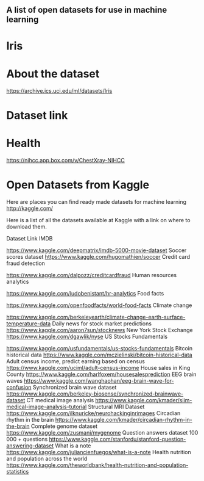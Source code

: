 ## A list of open datasets for use in machine learning

# Iris

# About the dataset
https://archive.ics.uci.edu/ml/datasets/Iris
# Dataset link

# Health
https://nihcc.app.box.com/v/ChestXray-NIHCC

# Open Datasets from Kaggle

Here are places you can find ready made datasets for machine learning
http://kaggle.com/

Here is a list of all the datasets available at Kaggle with a link on where to download them. 

Dataset
Link
IMDB


https://www.kaggle.com/deepmatrix/imdb-5000-movie-dataset
Soccer scores dataset
https://www.kaggle.com/hugomathien/soccer
Credit card fraud detection


https://www.kaggle.com/dalpozz/creditcardfraud
Human resources analytics


https://www.kaggle.com/ludobenistant/hr-analytics
Food facts


https://www.kaggle.com/openfoodfacts/world-food-facts
Climate change


https://www.kaggle.com/berkeleyearth/climate-change-earth-surface-temperature-data
Daily news for stock market predictions
https://www.kaggle.com/aaron7sun/stocknews
New York Stock Exchange
https://www.kaggle.com/dgawlik/nyse
US Stocks Fundamentals


https://www.kaggle.com/usfundamentals/us-stocks-fundamentals
Bitcoin historical data
https://www.kaggle.com/mczielinski/bitcoin-historical-data
Adult census income, predict earning based on census
https://www.kaggle.com/uciml/adult-census-income
House sales in King County
https://www.kaggle.com/harlfoxem/housesalesprediction
EEG brain waves
https://www.kaggle.com/wanghaohan/eeg-brain-wave-for-confusion
Synchronized brain wave dataset
https://www.kaggle.com/berkeley-biosense/synchronized-brainwave-dataset
CT medical image analysis 
https://www.kaggle.com/kmader/siim-medical-image-analysis-tutorial
Structural MRI Dataset
https://www.kaggle.com/ilknuricke/neurohackinginrimages
Circadian rhythm in the brain
https://www.kaggle.com/kmader/circadian-rhythm-in-the-brain
Complete genome dataset
https://www.kaggle.com/zusmani/mygenome
Question answers dataset 100 000 + questions
https://www.kaggle.com/stanfordu/stanford-question-answering-dataset
What is a note
https://www.kaggle.com/juliancienfuegos/what-is-a-note
Health nutrition and population across the world
https://www.kaggle.com/theworldbank/health-nutrition-and-population-statistics

